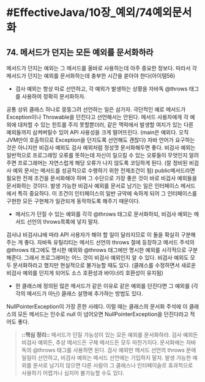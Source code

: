 # #EffectiveJava/10장_예외/74예외문서화


## 74. 메서드가 던지는 모든 예외를 문서화하라


메서드가 던지는 예외는 그 메서드를 올바로 사용하는데 아주 중요한 정보다. 따라서 각 메서드가 던지는 예외를 문서화하는데 충부한 시간을 쏟아야 한다(아이템56)

- 검사 예외는 항상 따로 선언하고, 각 예외가 발생하는 상황을 자바독 @throws 태그를 사용하여 정확히 문서화하자.

공통 상위 클래스 하나로 뭉뚱그려 선언하는 일은 삼가자. 극단적인 예로 메서드가 Exception이나 Throwable을 던진다고 선언해서는 안된다. 메서드 사용자에게 각 예외에 대처할 수 있는 힌트를 주지 못할뿐더러, 같은 맥락에서 발생할 여지가 있는 다른 예외들까지 삼켜버릴수 있어 API 사용성을 크게 떨어뜨린다. (main은 예외다. 오직 JVM만이 호출하므로 Exception을 던지도록 선언해도 괜찮다)
 자바 언어가 요구하는 것은 아니지만 비검사 예외도 검사 예외처럼 정성껏 문서화해두면 좋다. 비검사 예외는 일반적으로 프로그래밍 오류를 뜻하는데 자신이 일으킬 수 있는 오류들이 무엇인지 알려주면 프로그래머는 자연스럽게 해당 오류가 나지 않도록 코딩하게 된다. (잘 정비된 비검사 예외 문서는 메서드를 성공적으로 수행하기 위한 전제조건이 됨) public메서드라면 필요한 전제 조건을 문서화해야 하며 그 수단으로 가장 좋은 것이 바로 비검사 예외들을 문서화하는 것이다.
 발생 가능한 비검사 예외를 문서로 남기는 일은 인터페이스 메서드에서 특히 중요하다. 이 조건이 인터페이스의 일반 규약에 속하게 되어 그 인터페이스를 구현한 모든 구현체가 일관되게 동작하도록 해주기 때문이다.

- 메서드가 던질 수 있는 예외를 각각 @throws 태그로 문서화하되, 비검사 예외는 메서드 선언의 throws목록에 넣지 말자.

검사냐 비검사냐에 따라 API 사용자가 해야 할 일이 달라지므로 이 둘을 확실히 구분해주는 게 좋다. 자바독 유틸리티는 메서드 선언의 throws 절에 등장하고 메서드 주석의 @throws 태그에도 명시한 예외와 @throws 태그에만 명시한 예외를 시각적으로 구분해준다. 그래서 프로그래머는 어느 것이 비검사 예외인지 알 수 있다.
 비검사 예외도 모두 문서화하라고 했지만 현실적으로 불가능할 때도 있다. (클래스를 수정하면서 새로운 비검사 예외를 던지게 되어도 소스 호환성과 바이너리 호환성이 유지됨)


- 한 클래스에 정의된 많은 메서드가 같은 이유로 같은 예외를 던진다면 그 예외를 (각각의 메서드가 아닌) 클래스 설명에 추가하는 방법도 있다. 

NullPointerException이 가장 흔한 사례다. 이럴 때는 클래스의 문서화 주석에 이 클래스의 모든 메서드는 인수로 null 이 넘어오면 NullPointerException을 던진다라고 적어도 좋다.


> **::핵심 정리::** 
> 메서드가 던질 가능성이 있는 모든 예외를 문서화하라. 검사 예외든 비검사 예외든, 추상 메서드든 구체 메서드든 모두 마찬가지다. 문서화에는 자바독의 @throws 태그를 사용하면 된다. 검사 예외만 메서드 선언의 throws 문에 일일이 선언하고, 비검사 예외는 메서드 선언에는 기입하지 말자. 발생 가능한 예외를 문서로 남기지 않으면 다른 사람이 그 클래스나 인터페이슬르 효과적으로 사용하기 어렵거나 심지어 불가능할 수도 있다.

